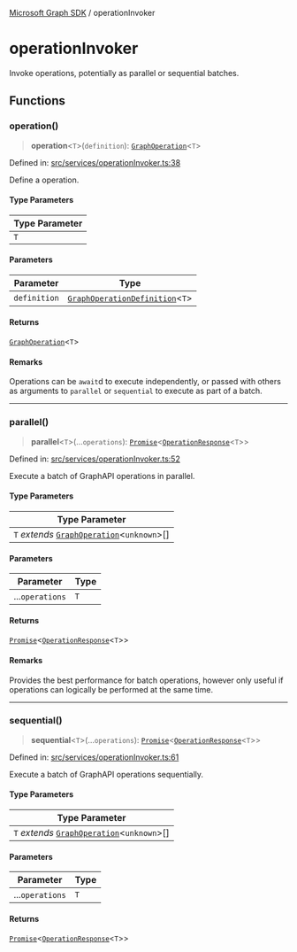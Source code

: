 [Microsoft Graph SDK](README.md) / operationInvoker

# operationInvoker

Invoke operations, potentially as parallel or sequential batches.

## Functions

### operation()

> **operation**\<`T`\>(`definition`): [`GraphOperation`](GraphOperation.md#graphoperation)\<`T`\>

Defined in: [src/services/operationInvoker.ts:38](https://github.com/Future-Secure-AI/microsoft-graph/blob/main/src/services/operationInvoker.ts#L38)

Define a operation.

#### Type Parameters

| Type Parameter |
| ------ |
| `T` |

#### Parameters

| Parameter | Type |
| ------ | ------ |
| `definition` | [`GraphOperationDefinition`](GraphOperation.md#graphoperationdefinition)\<`T`\> |

#### Returns

[`GraphOperation`](GraphOperation.md#graphoperation)\<`T`\>

#### Remarks

Operations can be `await`d to execute independently, or passed with others as arguments to `parallel` or `sequential` to execute as part of a batch.

***

### parallel()

> **parallel**\<`T`\>(...`operations`): [`Promise`](https://developer.mozilla.org/docs/Web/JavaScript/Reference/Global_Objects/Promise)\<[`OperationResponse`](GraphOperation.md#operationresponse)\<`T`\>\>

Defined in: [src/services/operationInvoker.ts:52](https://github.com/Future-Secure-AI/microsoft-graph/blob/main/src/services/operationInvoker.ts#L52)

Execute a batch of GraphAPI operations in parallel.

#### Type Parameters

| Type Parameter |
| ------ |
| `T` *extends* [`GraphOperation`](GraphOperation.md#graphoperation)\<`unknown`\>[] |

#### Parameters

| Parameter | Type |
| ------ | ------ |
| ...`operations` | `T` |

#### Returns

[`Promise`](https://developer.mozilla.org/docs/Web/JavaScript/Reference/Global_Objects/Promise)\<[`OperationResponse`](GraphOperation.md#operationresponse)\<`T`\>\>

#### Remarks

Provides the best performance for batch operations, however only useful if operations can logically be performed at the same time.

***

### sequential()

> **sequential**\<`T`\>(...`operations`): [`Promise`](https://developer.mozilla.org/docs/Web/JavaScript/Reference/Global_Objects/Promise)\<[`OperationResponse`](GraphOperation.md#operationresponse)\<`T`\>\>

Defined in: [src/services/operationInvoker.ts:61](https://github.com/Future-Secure-AI/microsoft-graph/blob/main/src/services/operationInvoker.ts#L61)

Execute a batch of GraphAPI operations sequentially.

#### Type Parameters

| Type Parameter |
| ------ |
| `T` *extends* [`GraphOperation`](GraphOperation.md#graphoperation)\<`unknown`\>[] |

#### Parameters

| Parameter | Type |
| ------ | ------ |
| ...`operations` | `T` |

#### Returns

[`Promise`](https://developer.mozilla.org/docs/Web/JavaScript/Reference/Global_Objects/Promise)\<[`OperationResponse`](GraphOperation.md#operationresponse)\<`T`\>\>
